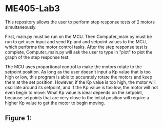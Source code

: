 # ME405-Lab3

This repository allows the user to perform step response tests of 2 motors simultaneously. 

First, main.py must be run on the MCU. Then Computer_main.py must be run to get user input and send Kp and and setpoint values to the MCU, which performs the motor control tasks. After the step response test is complete, Computer_main.py will ask the user to type in "plot" to plot the graph of the step response test.

The MCU uses proportional control to make the motors rotate to the setpoint position. As long as the user doesn't input a Kp value that is too high or low, this program is able to accurately rotate the motors and keep them at the set position. However, if the Kp value is too high, the motor will oscillate around its setpoint, and if the Kp value is too low, the motor will not even begin to move. What Kp value is ideal depends on the setpoint, because setpoints that are very close to the initial position will require a higher Kp value to get the motor to begin moving.

## Figure 1:
